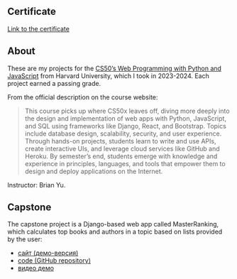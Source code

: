 ## Certificate
[Link to the certificate](https://certificates.cs50.io/a41670a9-59e0-4f34-8ec1-27a8a6f1962c.pdf?size=letter)

## About
These are my projects for the [CS50’s Web Programming with Python and JavaScript](https://cs50.harvard.edu/web/2020/) from Harvard University, which I took in 2023-2024. Each project earned a passing grade. 

From the official description on the course website: 
> This course picks up where CS50x leaves off, diving more deeply into the design and implementation of web apps with Python, JavaScript, and SQL using frameworks like Django, React, and Bootstrap. Topics include database design, scalability, security, and user experience. Through hands-on projects, students learn to write and use APIs, create interactive UIs, and leverage cloud services like GitHub and Heroku. By semester’s end, students emerge with knowledge and experience in principles, languages, and tools that empower them to design and deploy applications on the Internet.

Instructor: Brian Yu.

## Capstone
The capstone project is a Django-based web app called MasterRanking, which calculates top books and authors in a topic based on lists provided by the user:
- [сайт (демо-версия)]()
- [code (GitHub repository)](https://github.com/anzabrik/MasterRanking)
- [видео демо](https://youtu.be/VljTP1cG0S8)
